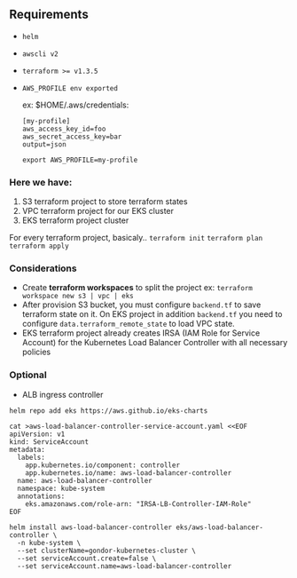## Requirements

- `helm`
- `awscli v2`
- `terraform >= v1.3.5`
- `AWS_PROFILE env exported`

    ex: $HOME/.aws/credentials:
    ```
    [my-profile]
    aws_access_key_id=foo
    aws_secret_access_key=bar
    output=json
    ```
    `export AWS_PROFILE=my-profile`

### Here we have:

1. S3 terraform project to store terraform states
2. VPC terraform project for our EKS cluster
3. EKS terraform project cluster

For every terraform project, basicaly..
`terraform init`
`terraform plan`
`terraform apply`

### Considerations

- Create **terraform workspaces** to split the project ex: `terraform workspace new s3 | vpc | eks`
- After provision S3 bucket, you must configure `backend.tf` to save terraform state on it. On EKS project in addition `backend.tf` you need to configure `data.terraform_remote_state` to load VPC state.
- EKS terraform project already creates IRSA (IAM Role for Service Account) for the Kubernetes Load Balancer Controller with all necessary policies

### Optional

* ALB ingress controller

```
helm repo add eks https://aws.github.io/eks-charts
```

```
cat >aws-load-balancer-controller-service-account.yaml <<EOF
apiVersion: v1
kind: ServiceAccount
metadata:
  labels:
    app.kubernetes.io/component: controller
    app.kubernetes.io/name: aws-load-balancer-controller
  name: aws-load-balancer-controller
  namespace: kube-system
  annotations:
    eks.amazonaws.com/role-arn: "IRSA-LB-Controller-IAM-Role"
EOF
```

```
helm install aws-load-balancer-controller eks/aws-load-balancer-controller \
  -n kube-system \
  --set clusterName=gondor-kubernetes-cluster \
  --set serviceAccount.create=false \
  --set serviceAccount.name=aws-load-balancer-controller
```